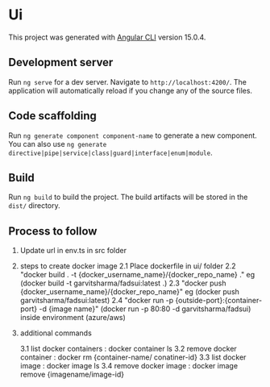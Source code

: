 # Ui

This project was generated with [Angular CLI](https://github.com/angular/angular-cli) version 15.0.4.

## Development server

Run `ng serve` for a dev server. Navigate to `http://localhost:4200/`. The application will automatically reload if you change any of the source files.

## Code scaffolding

Run `ng generate component component-name` to generate a new component. You can also use `ng generate directive|pipe|service|class|guard|interface|enum|module`.

## Build

Run `ng build` to build the project. The build artifacts will be stored in the `dist/` directory.

## Process to follow

1. Update url in env.ts in src folder
2. steps to create docker image
    2.1 Place dockerfile in ui/ folder
    2.2 "docker build . -t {docker_username_name}/{docker_repo_name} ." eg (docker build -t garvitsharma/fadsui:latest .)
    2.3 "docker push {docker_username_name}/{docker_repo_name}" eg (docker push garvitsharma/fadsui:latest)
    2.4 "docker run -p {outside-port}:{container-port} -d {image name}" (docker run -p 80:80 -d garvitsharma/fadsui) inside environment (azure/aws)

3. additional commands 

    3.1 list docker containers : docker container ls
    3.2 remove docker container : docker rm {container-name/ conatiner-id}
    3.3 list docker image : docker image ls
    3.4 remove docker image : docker image remove {imagename/image-id}
